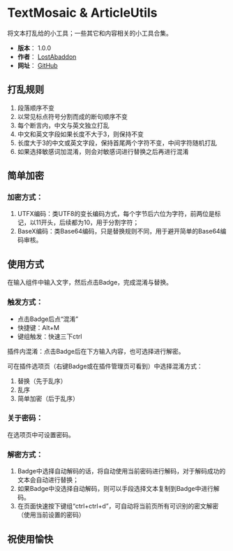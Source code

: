 # TextMosaic & ArticleUtils

将文本打乱给的小工具；一些其它和内容相关的小工具合集。

- **版本**： 1.0.0
- **作者**： [LostAbaddon](mailto:lostabaddon@gmail.com)
- **网址**： [GitHub](https://github.com/LostAbaddon/TextMosaic)

## 打乱规则

1.	段落顺序不变
2.	以常见标点符号分割而成的断句顺序不变
3.	每个断言内，中文与英文独立打乱
4.	中文和英文字段如果长度不大于3，则保持不变
5.	长度大于3的中文或英文字段，保持首尾两个字符不变，中间字符随机打乱
6.	如果选择敏感词加混淆，则会对敏感词进行替换之后再进行混淆

## 简单加密

### 加密方式：

1.	UTFX编码：类UTF8的变长编码方式，每个字节后六位为字符，前两位是标记，以11开头，后续都为10，用于分割字符；
2.	BaseX编码：类Base64编码，只是替换规则不同，用于避开简单的Base64编码审核。

## 使用方式

在输入组件中输入文字，然后点击Badge，完成混淆与替换。

### 触发方式：

-	点击Badge后点“混淆”
-	快捷键：Alt+M
-	键组触发：快速三下ctrl

插件内混淆：点击Badge后在下方输入内容，也可选择进行解密。

可在插件选项页（右键Badge或在插件管理页可看到）中选择混淆方式：

1.	替换（先于乱序）
2.	乱序
3.	简单加密（后于乱序）

### 关于密码：

在选项页中可设置密码。

### 解密方式：

1.	Badge中选择自动解码的话，将自动使用当前密码进行解码，对于解码成功的文本会自动进行替换；
2.	如果Badge中没选择自动解码，则可以手段选择文本复制到Badge中进行解码。
3.	在页面快速按下键组“ctrl+ctrl+d”，可自动将当前页所有可识别的密文解密（使用当前设置的密码）

## 祝使用愉快